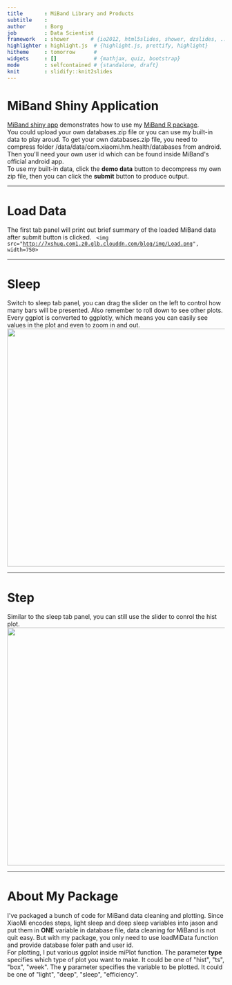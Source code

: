 ```yaml
---
title       : MiBand Library and Products
subtitle    : 
author      : Borg
job         : Data Scientist
framework   : shower       # {io2012, html5slides, shower, dzslides, ...}
highlighter : highlight.js  # {highlight.js, prettify, highlight}
hitheme     : tomorrow      # 
widgets     : []            # {mathjax, quiz, bootstrap}
mode        : selfcontained # {standalone, draft}
knit        : slidify::knit2slides
---
```


# MiBand Shiny Application
[MiBand shiny app](https://github.com/BigBorg/MiBand-Products/tree/master/ShinyApp) demonstrates how to use my [MiBand R package](https://github.com/BigBorg/MiBand_R_Package).   
You could upload your own databases.zip file or you can use my built-in data to play aroud. To get your own databases.zip file, you need to compress folder /data/data/com.xiaomi.hm.health/databases from android. Then you'll need your own user id which can be found inside MiBand's official android app.  
To use my built-in data, click the **demo data** button to decompress my own zip file, then you can click the **submit** button to produce output.

---
# Load Data
The first tab panel will print out brief summary of the loaded MiBand data after submit button is clicked. 
<code>
<img src="http://7xshuq.com1.z0.glb.clouddn.com/blog/img/Load.png", width=750>
</code>

---
# Sleep
Switch to sleep tab panel, you can drag the slider on the left to control how many bars will be presented. Also remember to roll down to see other plots. Every ggplot is converted to ggplotly, which means you can easily see values in the plot and even to zoom in and out.
<code>
<img src="http://7xshuq.com1.z0.glb.clouddn.com/blog/img/sleep.gif" width=550/>
</code>

---
# Step
Similar to the sleep tab panel, you can still use the slider to conrol the hist plot.  
<img src="http://7xshuq.com1.z0.glb.clouddn.com/blog/img/step.gif" width=550/>

---
# About My Package
I've packaged a bunch of code for MiBand data cleaning and plotting. Since XiaoMi encodes steps, light sleep and deep sleep variables into jason and put them in **ONE** variable in database file, data cleaning for MiBand is not quit easy. But with my package, you only need to use loadMiData function and provide database foler path and user id.  
For plotting, I put various ggplot inside miPlot function. The parameter **type** specifies which type of plot you want to make. It could be one of "hist", "ts", "box", "week". The **y** parameter specifies the variable to be plotted. It could be one of "light", "deep", "sleep", "efficiency". 
